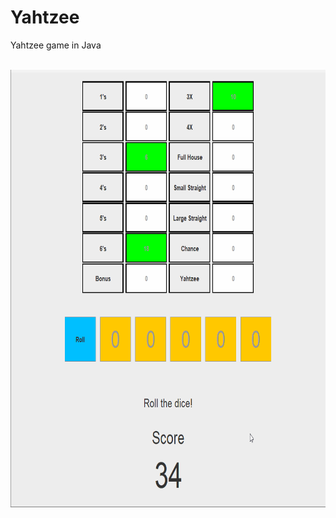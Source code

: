 # Yahtzee
Yahtzee game in Java

<br>

<img src='YahtzeeJava.gif' title='Yahtzee Project Gif' width='700' height='700' alt='Yahtzee Project Gif' />

